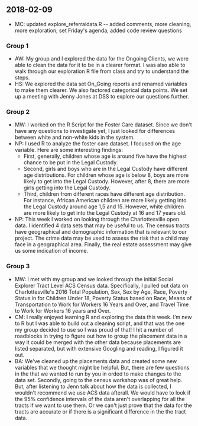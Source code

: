 ## 2018-02-09
* MC: updated explore_referraldata.R -- added comments, more cleaning, more exploration; set Friday's agenda, added code review questions


### Group 1 

* AW: My group and I explored the data for the Ongoing Clients, we were able to clean the data for it to be in a clearer format. I was also able to walk through our exploration R file from class and try to understand the steps. 
* HS: We explored the data set On_Going reports and renamed variables to make them clearer. We also factored categorical data points. We set up a meeting with Jenny Jones at DSS to explore our questions further.


### Group 2

* MW: I worked on the R Script for the Foster Care dataset. Since we don't have any questions to investigate yet, I just looked for differences between white and non-white kids in the system.
* NP: I used R to analyze the foster care dataset. I focused on the age variable. Here are some interesting findings:
  * First, generally, children whose age is around five have the highest chance to be put in the Legal Custody.
  * Second, girls and boys who are in the Legal Custody have different age distributions. For children whose age is below 8, boys are more likely to get into the Legal Custody. However, after 8, there are more girls getting into the Legal Custody.
  * Third, children from different races have different age distribution. For instance, African American children are more likely getting into the Legal Custody around age 1,5 and 15. However, white children are more likely to get into the Legal Custody at 16 and 17 years old.
* NP: This week I worked on looking through the Charlottesville open data. I identified 4 data sets that may be useful to us. The census tracts have geographical and demographic information that is relevant to our project. The crime data may be used to assess the risk that a child may face in a geographical area. Finally, the real estate assessment may give us some indication of income. 

### Group 3

* MW: I met with my group and we looked through the initial Social Explorer Tract Level ACS Census data. Specifically, I pulled out data on Charlottesville's 2016 Total Population, Sex, Sex by Age, Race, Poverty Status in for Children
 Under 18, Poverty Status based on Race, Means of Transportation to Work for Workers 16 Years and Over, and Travel Time to Work for Workers 16 years and Over.
* CM: I really enjoyed learning R and exploring the data this week. I’m new to R but I was able to build out a cleaning script, and that was the one my group decided to use so I was proud of that! I hit a number of roadblocks in trying to figure out how to group the placement data in a way it could be merged with the other data because placements are listed separated, but with extensive Googling and reading, I figured it out. 
* BA: We've cleaned up the placements data and created some new variables that we thought might be helpful. But, there are few questions in the that we wanted to run by you in orded to make changes to the data set. Secondly, going to the census workshop was of great help. But, after listening to Jenn talk about how the data is collected, I wouldn't recommend we use ACS data afterall. We would have to look if the 95% confidence intervals of the data aren't overlapping for all the tracts if we want to use them. Or we can't just prove that the data for the tracts are accurate or if there is a significant difference in the the tract data.
